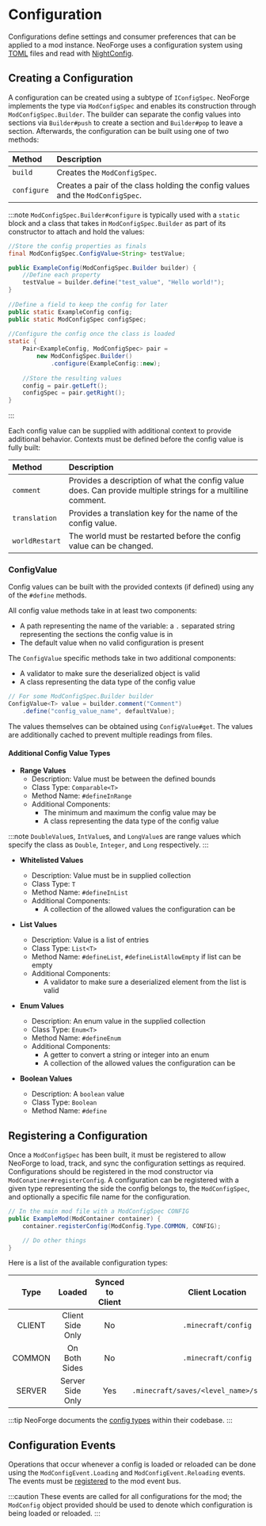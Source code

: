 # Configuration

Configurations define settings and consumer preferences that can be applied to a mod instance. NeoForge uses a configuration system using [TOML][toml] files and read with [NightConfig][nightconfig].

## Creating a Configuration

A configuration can be created using a subtype of `IConfigSpec`. NeoForge implements the type via `ModConfigSpec` and enables its construction through `ModConfigSpec.Builder`. The builder can separate the config values into sections via `Builder#push` to create a section and `Builder#pop` to leave a section. Afterwards, the configuration can be built using one of two methods:

 Method     | Description
 :---       | :---
`build`     | Creates the `ModConfigSpec`.
`configure` | Creates a pair of the class holding the config values and the `ModConfigSpec`.

:::note
`ModConfigSpec.Builder#configure` is typically used with a `static` block and a class that takes in `ModConfigSpec.Builder` as part of its constructor to attach and hold the values:

```java
//Store the config properties as finals
final ModConfigSpec.ConfigValue<String> testValue;

public ExampleConfig(ModConfigSpec.Builder builder) {
    //Define each property
    testValue = builder.define("test_value", "Hello world!");
}
    
//Define a field to keep the config for later
public static ExampleConfig config;
public static ModConfigSpec configSpec;
    
//Configure the config once the class is loaded
static {
    Pair<ExampleConfig, ModConfigSpec> pair =
        new ModConfigSpec.Builder()
            .configure(ExampleConfig::new);
        
    //Store the resulting values
    config = pair.getLeft();
    configSpec = pair.getRight();
}
```
:::

Each config value can be supplied with additional context to provide additional behavior. Contexts must be defined before the config value is fully built:

| Method         | Description                                                                                                 |
|:---------------|:------------------------------------------------------------------------------------------------------------|
| `comment`      | Provides a description of what the config value does. Can provide multiple strings for a multiline comment. |
| `translation`  | Provides a translation key for the name of the config value.                                                |
| `worldRestart` | The world must be restarted before the config value can be changed.                                         |

### ConfigValue

Config values can be built with the provided contexts (if defined) using any of the `#define` methods.

All config value methods take in at least two components:

- A path representing the name of the variable: a `.` separated string representing the sections the config value is in
- The default value when no valid configuration is present

The `ConfigValue` specific methods take in two additional components:

- A validator to make sure the deserialized object is valid
- A class representing the data type of the config value

```java
// For some ModConfigSpec.Builder builder
ConfigValue<T> value = builder.comment("Comment")
    .define("config_value_name", defaultValue);
```

The values themselves can be obtained using `ConfigValue#get`. The values are additionally cached to prevent multiple readings from files.

#### Additional Config Value Types

- **Range Values**
    - Description: Value must be between the defined bounds
    - Class Type: `Comparable<T>`
    - Method Name: `#defineInRange`
    - Additional Components:
        - The minimum and maximum the config value may be
        - A class representing the data type of the config value

:::note
`DoubleValue`s, `IntValue`s, and `LongValue`s are range values which specify the class as `Double`, `Integer`, and `Long` respectively.
:::

- **Whitelisted Values**
    - Description: Value must be in supplied collection
    - Class Type: `T`
    - Method Name: `#defineInList`
    - Additional Components:
        - A collection of the allowed values the configuration can be

- **List Values**
    - Description: Value is a list of entries
    - Class Type: `List<T>`
    - Method Name: `#defineList`, `#defineListAllowEmpty` if list can be empty
    - Additional Components:
        - A validator to make sure a deserialized element from the list is valid

- **Enum Values**
    - Description: An enum value in the supplied collection
    - Class Type: `Enum<T>`
    - Method Name: `#defineEnum`
    - Additional Components:
        - A getter to convert a string or integer into an enum
        - A collection of the allowed values the configuration can be

- **Boolean Values**
    - Description: A `boolean` value
    - Class Type: `Boolean`
    - Method Name: `#define`

## Registering a Configuration

Once a `ModConfigSpec` has been built, it must be registered to allow NeoForge to load, track, and sync the configuration settings as required. Configurations should be registered in the mod constructor via `ModConatiner#registerConfig`. A configuration can be registered with a given type representing the side the config belongs to, the `ModConfigSpec`, and optionally a specific file name for the configuration.

```java
// In the main mod file with a ModConfigSpec CONFIG
public ExampleMod(ModContainer container) {
    container.registerConfig(ModConfig.Type.COMMON, CONFIG);

    // Do other things
}
```

Here is a list of the available configuration types:

|  Type  |      Loaded      | Synced to Client |               Client Location                |           Server Location            | Default File Suffix |
|:------:|:----------------:|:----------------:|:--------------------------------------------:|:------------------------------------:|:--------------------|
| CLIENT | Client Side Only |        No        |             `.minecraft/config`              |                 N/A                  | `-client`           |
| COMMON |  On Both Sides   |        No        |             `.minecraft/config`              |       `<server_folder>/config`       | `-common`           |
| SERVER | Server Side Only |       Yes        | `.minecraft/saves/<level_name>/serverconfig` | `<server_folder>/world/serverconfig` | `-server`           |

:::tip
NeoForge documents the [config types][type] within their codebase.
:::

## Configuration Events

Operations that occur whenever a config is loaded or reloaded can be done using the `ModConfigEvent.Loading` and `ModConfigEvent.Reloading` events. The events must be [registered][events] to the mod event bus.

:::caution
These events are called for all configurations for the mod; the `ModConfig` object provided should be used to denote which configuration is being loaded or reloaded.
:::

[toml]: https://toml.io/
[nightconfig]: https://github.com/TheElectronWill/night-config
[type]: https://github.com/neoforged/FancyModLoader/blob/19d6326b810233e683f1beb3d28e41372e1e89d1/core/src/main/java/net/neoforged/fml/config/ModConfig.java#L83-L111
[events]: ../concepts/events.md#registering-an-event-handler
